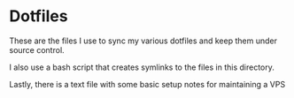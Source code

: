 Dotfiles
========

These are the files I use to sync my various dotfiles and keep them under source control. 

I also use a bash script that creates symlinks to the files in this directory.

Lastly, there is a text file with some basic setup notes for maintaining a VPS


